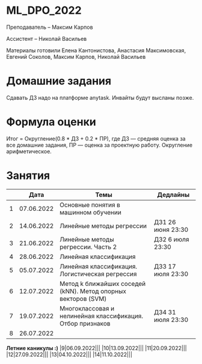 # ML_DPO_2022

Преподаватель – Максим Карпов

Ассистент – Николай Васильев

Материалы готовили Елена Кантонистова, Анастасия Максимовская, Евгений Соколов, Максим Карпов, Николай Васильев

# Домашние задания

Сдавать ДЗ надо на платформе anytask. Инвайты будут высланы позже.

# Формула оценки

Итог = Округление(0.8 * ДЗ + 0.2 * ПР), 
где ДЗ — средняя оценка за все домашние задания, ПР — оценка за проектную работу. 
Округление арифметическое.

# Занятия

||Дата|Темы|Дедлайны|  
|----------------|---------|------|-------|
|1|07.06.2022|Основные понятия в машинном обучении||
|2|14.06.2022|Линейные методы регрессии|ДЗ1 26 июня 23:30|
|3|21.06.2022|Линейные методы регрессии. Часть 2|ДЗ2 6 июля 23:30|
|4|28.06.2022|Линейная классификация||
|5|05.07.2022|Линейная классификация. Логистическая регрессия|ДЗ3 17 июля 23:30|
|6|12.07.2022|Метод k ближайших соседей (kNN). Метод опорных векторов (SVM)||
|7|19.07.2022|Многоклассовая и нелинейная классификация. Отбор признаков|ДЗ4 31 июля 23:30|
|8|26.07.2022|||
**Летние каникулы :)**
|9|06.09.2022|||
|10|13.09.2022|||
|11|20.09.2022|||
|12|27.09.2022|||
|13|04.10.2022|||
|14|11.10.2022|||

